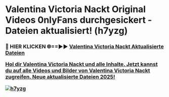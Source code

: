 # Valentina Victoria Nackt Original Videos 0nlyFans durchgesickert - Dateien aktualisiert! (h7yzg)

<h3>🔴 HIER KLICKEN 🌐==►► <a href="https://tinyurl.com/h6vf6nb8" rel="nofollow">Valentina Victoria Nackt Aktualisierte Dateien

Hol dir Valentina Victoria Nackt und alle Inhalte. Jetzt kannst du auf alle Videos und Bilder von Valentina Victoria Nackt zugreifen. Neue aktualisierte Dateien 2025!

[![h7yzg](https://i.imgur.com/sD4kR3V.gif)](https://tinyurl.com/h6vf6nb8)
